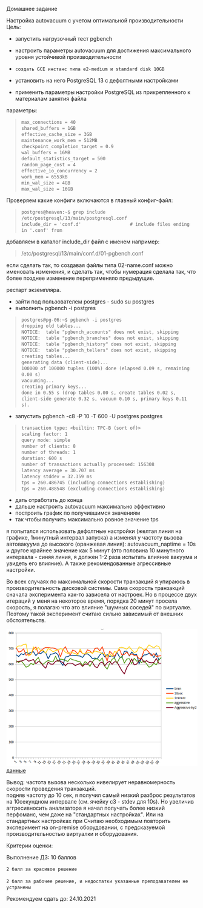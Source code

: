 
Домашнее задание

Настройка autovacuum с учетом оптимальной производительности
Цель:

- запустить нагрузочный тест pgbench
- настроить параметры autovacuum для достижения максимального уровня устойчивой производительности

-     создать GCE инстанс типа e2-medium и standard disk 10GB
-    установить на него PostgreSQL 13 с дефолтными настройками
-    применить параметры настройки PostgreSQL из прикрепленного к материалам занятия файла

параметры:

>     max_connections = 40
>     shared_buffers = 1GB
>     effective_cache_size = 3GB
>     maintenance_work_mem = 512MB
>     checkpoint_completion_target = 0.9
>     wal_buffers = 16MB
>     default_statistics_target = 500
>     random_page_cost = 4
>     effective_io_concurrency = 2
>     work_mem = 6553kB
>     min_wal_size = 4GB
>     max_wal_size = 16GB

Проверяем какие конфиги включаются в главный конфиг-файл:

>     postgres@heaven:~$ grep include /etc/postgresql/13/main/postgresql.conf 
>     include_dir = 'conf.d'                  # include files ending in '.conf' from

добавляем в каталог include_dir файл с именем например:
   

> /etc/postgresql/13/main/conf.d/01-pgbench.conf

если сделать так, то создавая файлы типа 02-name.conf можно именовать изменения, и сделать так, чтобы нумерация сделала так, что более позднее изменение переприменяло предыдущие.

рестарт экземпляра. 

-   зайти под пользователем postgres - sudo su postgres
-  выполнить pgbench -i postgres

>     postgres@pg-06:~$ pgbench -i postgres 
>     dropping old tables...
>     NOTICE:  table "pgbench_accounts" does not exist, skipping
>     NOTICE:  table "pgbench_branches" does not exist, skipping
>     NOTICE:  table "pgbench_history" does not exist, skipping
>     NOTICE:  table "pgbench_tellers" does not exist, skipping
>     creating tables...
>     generating data (client-side)...
>     100000 of 100000 tuples (100%) done (elapsed 0.09 s, remaining 0.00 s)
>     vacuuming...
>     creating primary keys...
>     done in 0.55 s (drop tables 0.00 s, create tables 0.02 s, client-side generate 0.32 s, vacuum 0.10 s, primary keys 0.11 s).


- запустить pgbench -c8 -P 10 -T 600 -U postgres postgres

>     transaction type: <builtin: TPC-B (sort of)>
>     scaling factor: 1
>     query mode: simple
>     number of clients: 8
>     number of threads: 1
>     duration: 600 s
>     number of transactions actually processed: 156308
>     latency average = 30.707 ms
>     latency stddev = 32.359 ms
>     tps = 260.486745 (including connections establishing)
>     tps = 260.488548 (excluding connections establishing)

-    дать отработать до конца
-    дальше настроить autovacuum максимально эффективно
-    построить график по получившимся значениям
-    так чтобы получить максимально ровное значение tps

я попытался использовать дефолтные настройки (желтая линия на графике, 1минутный интервал запуска)
а изменял у частоту вызова автовакуума до высокого (оранжевая линия): 
autovacuum_naptime = 10s
и другое крайнее значение как 5 минут (это половина 10 минутного интервала - синяя  линия, я должен 1-2 раза испытать влияние вакуума и увидеть его влияние).
А также рекомендованные агрессивные настройки. 

Во всех случаях по максимальной скорости транзакций я упираюсь в производительность дисковой системы. 
Cама скорость транзакций сначала эксперимента как-то зависела от настроек. Но в процессе двух итераций  у меня на некоторое время, порядка 20 минут просела скорость, я полагаю что это влияние "шумных соседей" по виртуалке. Поэтому такой эксперимент считаю сильно зависимый от внешних обстоятельств.

![график](chart.png)
[данные](https://docs.google.com/spreadsheets/d/19agutkvP_GkjNuXj_THuZ54dyCOwDHr7o471pewgUkk/edit?usp=sharing)

Вывод:
частота вызова несколько нивелирует неравномерность скорости проведения транзакций.  
подняв частоту до 10 сек, я получил самый низкий разброс результатов на 10секундном интервале (см. ячейку с3 - stdev для 10s).
Но увеличив аггресивносить анализатора я начал получать более низкий перфоманс, чем даже на "стандартных настройках". Или на стандартных настройках при 
Считаю необходимым повторить эксперимент на on-premise оборудовании, с предсказуемой производительностью виртуалки и оборудования. 


Критерии оценки:

Выполнение ДЗ: 10 баллов

    2 балл за красивое решение

    2 балл за рабочее решение, и недостатки указанные преподавателем не устранены

Рекомендуем сдать до: 24.10.2021







